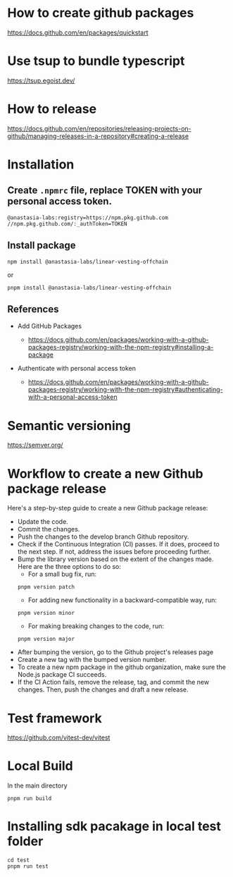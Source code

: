 # How to create github packages

https://docs.github.com/en/packages/quickstart

# Use tsup to bundle typescript

https://tsup.egoist.dev/

# How to release

https://docs.github.com/en/repositories/releasing-projects-on-github/managing-releases-in-a-repository#creating-a-release

# Installation

## Create `.npmrc` file, replace TOKEN with your personal access token.

```
@anastasia-labs:registry=https://npm.pkg.github.com
//npm.pkg.github.com/:_authToken=TOKEN
```

## Install package

```
npm install @anastasia-labs/linear-vesting-offchain
```

or

```
pnpm install @anastasia-labs/linear-vesting-offchain
```

## References

- Add GitHub Packages

  - https://docs.github.com/en/packages/working-with-a-github-packages-registry/working-with-the-npm-registry#installing-a-package

- Authenticate with personal access token
  - https://docs.github.com/en/packages/working-with-a-github-packages-registry/working-with-the-npm-registry#authenticating-with-a-personal-access-token

# Semantic versioning

https://semver.org/

# Workflow to create a new Github package release

Here's a step-by-step guide to create a new Github package release:

- Update the code.
- Commit the changes.
- Push the changes to the develop branch Github repository.
- Check if the Continuous Integration (CI) passes. If it does, proceed to the next step. If not, address the issues before proceeding further.
- Bump the library version based on the extent of the changes made. Here are the three options to do so:
  - For a small bug fix, run:
  ```
  pnpm version patch
  ```
  - For adding new functionality in a backward-compatible way, run:
  ```
  pnpm version minor
  ```
  - For making breaking changes to the code, run:
  ```
  pnpm version major
  ```
- After bumping the version, go to the Github project's releases page
- Create a new tag with the bumped version number.
- To create a new npm package in the github organization, make sure the Node.js package CI succeeds.
- If the CI Action fails, remove the release, tag, and commit the new changes. Then, push the changes and draft a new release.

# Test framework

https://github.com/vitest-dev/vitest

# Local Build

In the main directory

```
pnpm run build
```

# Installing sdk pacakage in local test folder

```
cd test
pnpm run test
```
